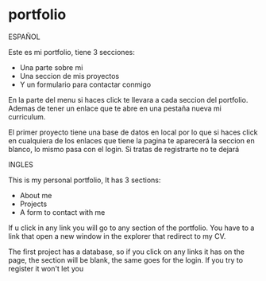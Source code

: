 # portfolio

ESPAÑOL

Este es mi portfolio, tiene 3 secciones:
  - Una parte sobre mi
  - Una seccion de mis proyectos
  - Y un formulario para contactar conmigo
  
En la parte del menu si haces click te llevara a cada seccion del portfolio. Ademas de tener un enlace que te abre en una pestaña nueva mi curriculum.

El primer proyecto tiene una base de datos en local por lo que si haces click en cualquiera de los enlaces que tiene la pagina te aparecerá la seccion en blanco, lo mismo pasa con el login. Si tratas de registrarte no te dejará

INGLES

This is my personal portfolio, It has 3 sections:

  - About me
  - Projects
  - A form to contact with me
  
If u click in any link you will go to any section of the portfolio. You have to a link that open a new window in the explorer that redirect to my CV.

The first project has a database, so if you click on any links it has on the page, the section will be blank, the same goes for the login. If you try to register it won't let you
